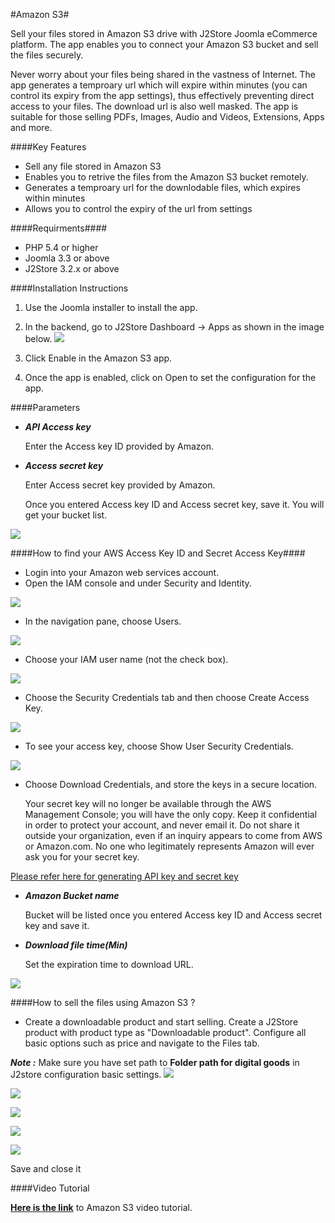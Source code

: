 #Amazon S3#

   Sell your files stored in Amazon S3 drive with J2Store Joomla eCommerce platform. The app enables you to connect your Amazon S3 bucket and sell the files securely.

Never worry about your files being shared in the vastness of Internet. The app generates a temproary url which will expire within minutes (you can control its expiry from the app settings), thus effectively preventing direct access to your files. The download url is also well masked. The app is suitable for those selling PDFs, Images, Audio and Videos, Extensions, Apps and more.
   
####Key Features

* Sell any file stored in Amazon S3
* Enables you to retrive the files from the Amazon S3 bucket remotely.
* Generates a temproary url for the downlodable files, which expires within minutes
* Allows you to control the expiry of the url from settings
   
####Requirments####
* PHP 5.4 or higher
* Joomla 3.3 or above
* J2Store 3.2.x or above

####Installation Instructions
1. Use the Joomla installer to install the app.
2. In the backend, go to J2Store Dashboard -> Apps as shown in the image below.
![](./assets/images/amazons3_enable.png)

3. Click Enable in the Amazon S3 app.
4. Once the app is enabled, click on Open to set the configuration for the app.

####Parameters

* ***API Access key***

     Enter the Access key ID provided by Amazon.
     
* ***Access secret key***

     Enter Access secret key provided by Amazon.
     
     Once you entered Access key ID and Access secret key, save it. You will get your bucket list.

![](./assets/images/amazons3_parameters.png)

####How to find your AWS Access Key ID and Secret Access Key####

* Login into your Amazon web services account.
* Open the IAM console and under Security and Identity.

![](./assets/images/amazons3_iam.png)
* In the navigation pane, choose Users.

![](./assets/images/amazons3_user.png)
* Choose your IAM user name (not the check box).

![](./assets/images/amazons3_userselect.png)
* Choose the Security Credentials tab and then choose Create Access Key.

![](./assets/images/amazons3_createkey.png)
* To see your access key, choose Show User Security Credentials.

![](./assets/images/amazons3_showkey.png)
* Choose Download Credentials, and store the keys in a secure location.

  Your secret key will no longer be available through the AWS Management Console; you will have the only copy. Keep it confidential in order to protect your account, and never email it. Do not share it outside your organization, even if an inquiry appears to come from AWS or Amazon.com. No one who legitimately represents Amazon will ever ask you for your secret key.
  
[Please refer here for generating API key and secret key](http://docs.aws.amazon.com/AWSSimpleQueueService/latest/SQSGettingStartedGuide/AWSCredentials.html)
  
* ***Amazon Bucket name***

     Bucket will be listed once you entered Access key ID and Access secret key and save it.
     
* ***Download file time(Min)***

     Set the expiration time to download URL.
     
![](./assets/images/amazons3_bucketlistedited.png)
     
####How to sell the files using Amazon S3 ?

* Create a downloadable product and start selling. Create a J2Store product with product type as "Downloadable product". Configure all basic options such as price and navigate to the Files tab.

***Note :*** Make sure you have set path to **Folder path for digital goods** in J2store configuration basic settings.
![](./assets/images/amazons3_download_folderpath.png)

![](./assets/images/amazons3_setproductfiles.png)

![](./assets/images/amazons3_addfile.png)

![](./assets/images/amazons3_choosefile.png)

![](./assets/images/amazons3_createfile.png)

Save and close it

####Video Tutorial

**[Here is the link](https://www.youtube.com/watch?v=Rh7tUtI7eMI)** to Amazon S3 video tutorial.